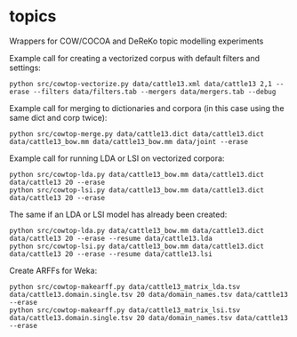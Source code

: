 # topics
Wrappers for COW/COCOA and DeReKo topic modelling experiments

Example call for creating a vectorized corpus with default filters and settings:

```
python src/cowtop-vectorize.py data/cattle13.xml data/cattle13 2,1 --erase --filters data/filters.tab --mergers data/mergers.tab --debug
```

Example call for merging to dictionaries and corpora (in this case using the same dict and corp twice):

```
python src/cowtop-merge.py data/cattle13.dict data/cattle13.dict data/cattle13_bow.mm data/cattle13_bow.mm data/joint --erase
```

Example call for running LDA or LSI on vectorized corpora:

```
python src/cowtop-lda.py data/cattle13_bow.mm data/cattle13.dict data/cattle13 20 --erase
python src/cowtop-lsi.py data/cattle13_bow.mm data/cattle13.dict data/cattle13 20 --erase
```

The same if an LDA or LSI model has already been created:

```
python src/cowtop-lda.py data/cattle13_bow.mm data/cattle13.dict data/cattle13 20 --erase --resume data/cattle13.lda
python src/cowtop-lsi.py data/cattle13_bow.mm data/cattle13.dict data/cattle13 20 --erase --resume data/cattle13.lsi
```

Create ARFFs for Weka:

```
python src/cowtop-makearff.py data/cattle13_matrix_lda.tsv data/cattle13.domain.single.tsv 20 data/domain_names.tsv data/cattle13 --erase
python src/cowtop-makearff.py data/cattle13_matrix_lsi.tsv data/cattle13.domain.single.tsv 20 data/domain_names.tsv data/cattle13 --erase
```

